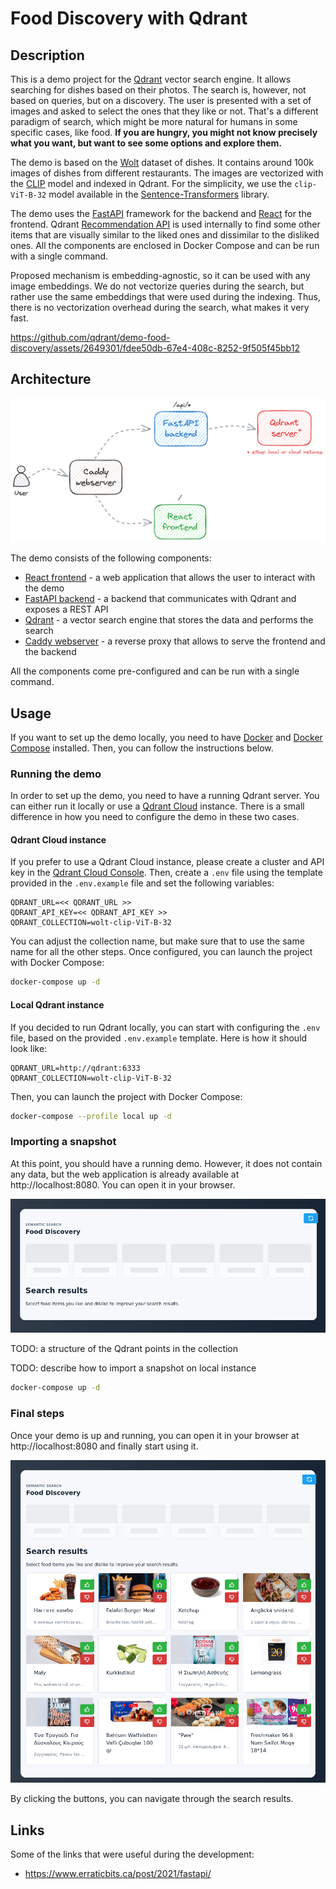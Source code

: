 # Food Discovery with Qdrant

## Description

This is a demo project for the [Qdrant](https://qdrant.tech) vector search engine. It 
allows searching for dishes based on their photos. The search is, however, not based on
queries, but on a discovery. The user is presented with a set of images and asked to 
select the ones that they like or not. That's a different paradigm of search, which 
might be more natural for humans in some specific cases, like food. **If you are hungry, 
you might not know precisely what you want, but want to see some options and explore 
them.**

The demo is based on the [Wolt](https://wolt.com/) dataset of dishes. It contains 
around 100k images of dishes from different restaurants. The images are vectorized with
the [CLIP](https://openai.com/blog/clip/) model and indexed in Qdrant. For the 
simplicity, we use the `clip-ViT-B-32` model available in the 
[Sentence-Transformers](https://www.sbert.net/examples/applications/image-search/README.html)
library.

The demo uses the [FastAPI](https://fastapi.tiangolo.com/) framework for the backend and 
[React](https://reactjs.org/) for the frontend. Qdrant [Recommendation API](
https://qdrant.tech/documentation/concepts/search/#recommendation-api) 
is used internally to find some other items that are visually similar to the liked ones 
and dissimilar to the disliked ones. All the components are enclosed in Docker Compose
and can be run with a single command.

Proposed mechanism is embedding-agnostic, so it can be used with any image embeddings.
We do not vectorize queries during the search, but rather use the same embeddings that
were used during the indexing. Thus, there is no vectorization overhead during the 
search, what makes it very fast.

https://github.com/qdrant/demo-food-discovery/assets/2649301/fdee50db-67e4-408c-8252-9f505f45bb12

## Architecture

![Architecture diagram](images/architecture-diagram.png)

The demo consists of the following components:
- [React frontend](/frontend) - a web application that allows the user to interact with the demo
- [FastAPI backend](/backend) - a backend that communicates with Qdrant and exposes a REST API
- [Qdrant](https://qdrant.tech/) - a vector search engine that stores the data and performs the search
- [Caddy webserver](https://caddyserver.com/) - a reverse proxy that allows to serve the frontend and the backend

All the components come pre-configured and can be run with a single command. 

## Usage

If you want to set up the demo locally, you need to have [Docker](https://www.docker.com/)
and [Docker Compose](https://docs.docker.com/compose/) installed. Then, you can follow 
the instructions below.

### Running the demo

In order to set up the demo, you need to have a running Qdrant server. You can either
run it locally or use a [Qdrant Cloud](https://cloud.qdrant.io/) instance. There is a
small difference in how you need to configure the demo in these two cases.

#### Qdrant Cloud instance

If you prefer to use a Qdrant Cloud instance, please create a cluster and API key in
the [Qdrant Cloud Console](https://cloud.qdrant.io). Then, create a `.env` file using
the template provided in the `.env.example` file and set the following variables:

```dotenv
QDRANT_URL=<< QDRANT_URL >>
QDRANT_API_KEY=<< QDRANT_API_KEY >>
QDRANT_COLLECTION=wolt-clip-ViT-B-32
```

You can adjust the collection name, but make sure that to use the same name for all
the other steps. Once configured, you can launch the project with Docker Compose:

```bash
docker-compose up -d
```

#### Local Qdrant instance

If you decided to run Qdrant locally, you can start with configuring the `.env` file, 
based on the provided `.env.example` template. Here is how it should look like:

```dotenv
QDRANT_URL=http://qdrant:6333
QDRANT_COLLECTION=wolt-clip-ViT-B-32
```

Then, you can launch the project with Docker Compose:

```bash
docker-compose --profile local up -d
```

### Importing a snapshot

At this point, you should have a running demo. However, it does not contain any data,
but the web application is already available at http://localhost:8080. You can open it
in your browser.

![Empty demo](images/empty-demo.png)

TODO: a structure of the Qdrant points in the collection

TODO: describe how to import a snapshot on local instance

```bash
docker-compose up -d
```

### Final steps

Once your demo is up and running, you can open it in your browser at 
http://localhost:8080 and finally start using it.

![Working demo](images/working-demo.png)

By clicking the buttons, you can navigate through the search results.

## Links

Some of the links that were useful during the development:

- https://www.erraticbits.ca/post/2021/fastapi/

